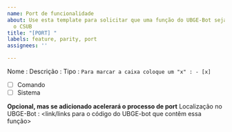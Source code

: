 ```yaml
---
name: Port de funcionalidade
about: Use esta template para solicitar que uma função do UBGE-Bot seja portada para
  o CSUB
title: "[PORT] "
labels: feature, parity, port
assignees: ''

---
```


Nome :
Descrição : 
Tipo :
`Para marcar a caixa coloque um "x" : - [x] `
- [ ] Comando
- [ ] Sistema

**Opcional, mas se adicionado acelerará o processo de port**
Localização no UBGE-Bot : <link/links para o código do UBGE-bot que contêm essa função>
